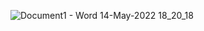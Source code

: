 ![Document1 - Word 14-May-2022 18_20_18](https://user-images.githubusercontent.com/101447824/168480292-210e6713-759d-4f73-b9eb-19a2d4db76d7.png)
